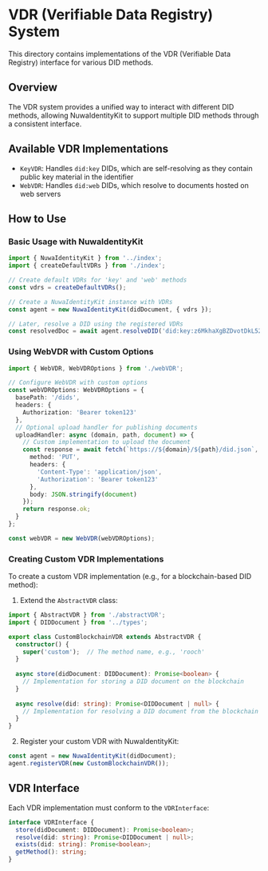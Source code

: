 # VDR (Verifiable Data Registry) System

This directory contains implementations of the VDR (Verifiable Data Registry) interface for various DID methods.

## Overview

The VDR system provides a unified way to interact with different DID methods, allowing NuwaIdentityKit to support multiple DID methods through a consistent interface.

## Available VDR Implementations

- `KeyVDR`: Handles `did:key` DIDs, which are self-resolving as they contain public key material in the identifier
- `WebVDR`: Handles `did:web` DIDs, which resolve to documents hosted on web servers

## How to Use

### Basic Usage with NuwaIdentityKit

```typescript
import { NuwaIdentityKit } from '../index';
import { createDefaultVDRs } from './index';

// Create default VDRs for 'key' and 'web' methods
const vdrs = createDefaultVDRs();

// Create a NuwaIdentityKit instance with VDRs
const agent = new NuwaIdentityKit(didDocument, { vdrs });

// Later, resolve a DID using the registered VDRs
const resolvedDoc = await agent.resolveDID('did:key:z6MkhaXgBZDvotDkL5257faiztiGiC2QtKLGpbnnEGta2doK');
```

### Using WebVDR with Custom Options

```typescript
import { WebVDR, WebVDROptions } from './webVDR';

// Configure WebVDR with custom options
const webVDROptions: WebVDROptions = {
  basePath: '/dids',
  headers: {
    Authorization: 'Bearer token123'
  },
  // Optional upload handler for publishing documents
  uploadHandler: async (domain, path, document) => {
    // Custom implementation to upload the document
    const response = await fetch(`https://${domain}/${path}/did.json`, {
      method: 'PUT',
      headers: { 
        'Content-Type': 'application/json',
        'Authorization': 'Bearer token123'
      },
      body: JSON.stringify(document)
    });
    return response.ok;
  }
};

const webVDR = new WebVDR(webVDROptions);
```

### Creating Custom VDR Implementations

To create a custom VDR implementation (e.g., for a blockchain-based DID method):

1. Extend the `AbstractVDR` class:

```typescript
import { AbstractVDR } from './abstractVDR';
import { DIDDocument } from '../types';

export class CustomBlockchainVDR extends AbstractVDR {
  constructor() {
    super('custom');  // The method name, e.g., 'rooch'
  }
  
  async store(didDocument: DIDDocument): Promise<boolean> {
    // Implementation for storing a DID document on the blockchain
  }
  
  async resolve(did: string): Promise<DIDDocument | null> {
    // Implementation for resolving a DID document from the blockchain
  }
}
```

2. Register your custom VDR with NuwaIdentityKit:

```typescript
const agent = new NuwaIdentityKit(didDocument);
agent.registerVDR(new CustomBlockchainVDR());
```

## VDR Interface

Each VDR implementation must conform to the `VDRInterface`:

```typescript
interface VDRInterface {
  store(didDocument: DIDDocument): Promise<boolean>;
  resolve(did: string): Promise<DIDDocument | null>;
  exists(did: string): Promise<boolean>;
  getMethod(): string;
}
```
